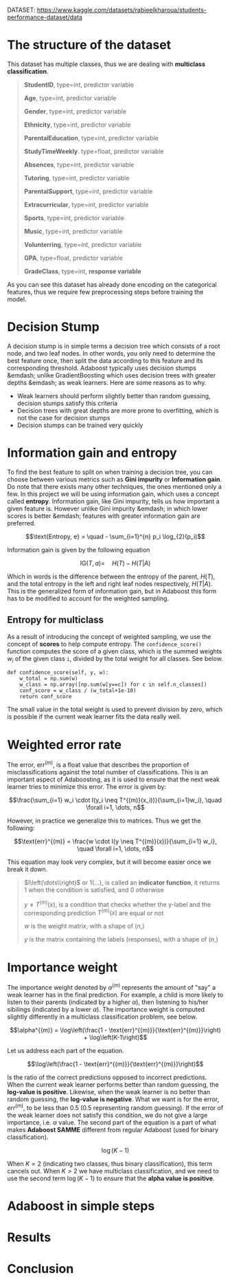 DATASET: https://www.kaggle.com/datasets/rabieelkharoua/students-performance-dataset/data

# The structure of the dataset
This dataset has multiple classes, thus we are dealing with **multiclass classification**. 
> **StudentID**, type=int, predictor variable
>
> **Age**, type=int, predictor variable
>
> **Gender**, type=int, predictor variable
>
> **Ethnicity**, type=int, predictor variable
>
> **ParentalEducation**, type=int, predictor variable
>
> **StudyTimeWeekly**. type=float, predictor variable
>
> **Absences**, type=int, predictor variable
>
> **Tutoring**, type=int, predictor variable
>
> **ParentalSupport**, type=int, predictor variable
>
> **Extracurricular**, type=int, predictor variable
>
> **Sports**, type=int, predictor variable
>
> **Music**, type=int, predictor variable
>
> **Volunterring**, type=int, predictor variable
>
> **GPA**, type=float, predictor variable
>
> **GradeClass**, type=int, **response variable**

As you can see this dataset has already done encoding on the categorical features, thus we require few preprocessing steps before training the model.

# Decision Stump
A decision stump is in simple terms a decision tree which consists of a root node, and two leaf nodes. In other words, you only need to determine the best feature once, then split the data according to this feature and its corresponding threshold.
Adaboost typically uses decision stumps &emdash; unlike GradientBoosting which uses decision trees with greater depths &emdash; as weak learners. Here are some reasons as to why.

* Weak learners should perform slightly better than random guessing, decision stumps satisfy this criteria
* Decision trees with great depths are more prone to overfitting, which is not the case for decision stumps
* Decision stumps can be trained very quickly


# Information gain and entropy
To find the best feature to split on when training a decision tree, you can choose between various metrics such as **Gini impurity** or **Information gain**. Do note that there exists many other techniques, the ones mentioned only a few.
In this project we will be using information gain, which uses a concept called **entropy**. Information gain, like Gini impurity, tells us how important a given feature is. However unlike Gini impurity &emdash; in which lower scores is better &emdash; features with greater information gain are preferred. 

$$\text{Entropy, e} = \quad - \sum_{i=1}^{n} p_i \log_{2}(p_i)$$

Information gain is given by the following equation

$$\text{IG}(T, a) = \quad H(T) - H(T|A)$$

Which in words is the difference between the entropy of the parent, $H(T)$, and the total entropy in the left and right leaf nodes respectively, $H(T|A)$. This is the generalized form of information gain, but in Adaboost this form has to be modified to account for the weighted sampling. 

## Entropy for multiclass
As a result of introducing the concept of weighted sampling, we use the concept of **scores** to help compute entropy. The `confidence_score()` function computes the score of a given class, which is the summed weights $w_i$ of the given class `i`, divided by the total weight for all classes. See below.

```
def confidence_score(self, y, w):
    w_total = np.sum(w)
    w_class = np.array([np.sum(w[y==c]) for c in self.n_classes])
    conf_score = w_class / (w_total+1e-10)     
    return conf_score
```
The small value in the total weight is used to prevent division by zero, which is possible if the current weak learner fits the data really well.


# Weighted error rate
The error, $\text{err}^{(m)}$, is a float value that describes the proportion of misclassifications against the total number of classifications. This is an important aspect of Adaboosting, as it is used to ensure that the next weak learner tries to minimize this error. The error is given by:

$$\frac{\sum_{i=1} w_i \cdot I(y_i \neq T^{(m)}(x_i))}{\sum_{i=1}w_i}, \quad \forall i=1, \dots, n$$

However, in practice we generalize this to matrices. Thus we get the following:

$$\text{err}^{(m)} = \frac{w \cdot I(y \neq T^{(m)}(x))}{\sum_{i=1} w_i}, \quad \forall i=1, \dots, n$$

This equation may look very complex, but it will become easier once we break it down.
> $I\left(\dots\\right)$ or $1\left(\dots\right)$, is called an **indicator function**, it returns 1 when the condition is satisfied, and 0 otherwise
>
> $y \neq T^{(m)}(x)$, is a condition that checks whether the y-label and the corresponding prediction $T^{(m)}(x)$ are equal or not
>
> $w$ is the weight matrix, with a shape of $\left(n,\right)$
>
> $y$ is the matrix containing the labels (responses), with a shape of $\left(n,\right)$


# Importance weight
The importance weight denoted by $\alpha^{(m)}$ represents the amount of "say" a weak learner has in the final prediction. For example, a child is more likely to listen to their parents (indicated by a higher $\alpha$), then listening to his/her sibilings (indicated by a lower $\alpha$). The importance weight is computed slightly differently in a multiclass classification problem, see below.

$$\alpha^{(m)} = \log\left(\frac{1 - \text{err}^{(m)}}{\text{err}^{(m)}}\right) + \log\left(K-1\right)$$

Let us address each part of the equation.

$$\log\left(\frac{1 - \text{err}^{(m)}}{\text{err}^{(m)}}\right)$$

Is the ratio of the correct predictions opposed to incorrect predictions. When the current weak learner performs better than random guessing, the **log-value is positive**. Likewise, when the weak learner is no better than random guessing, the **log-value is negative**. What we want is for the error, $err^{(m)}$, to be less than 0.5 (0.5 representing random guessing). If the error of the weak learner does not satisfy this condition, we do not give a large importance, i.e. $\alpha$ value. The second part of the equation is a part of what makes **Adaboost SAMME** different from regular Adaboost (used for binary classification). 

$$\log\left(K - 1\right)$$

When $K = 2$ (indicating two classes, thus binary classification), this term cancels out. When $K > 2$ we have multiclass classification, and we need to use the second term $\log\left(K - 1\right)$ to ensure that the **alpha value is positive**.

# Adaboost in simple steps

# Results

# Conclusion
